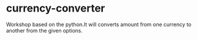 # currency-converter
Workshop based on the python.It will converts amount from one currency to another from the given options.
